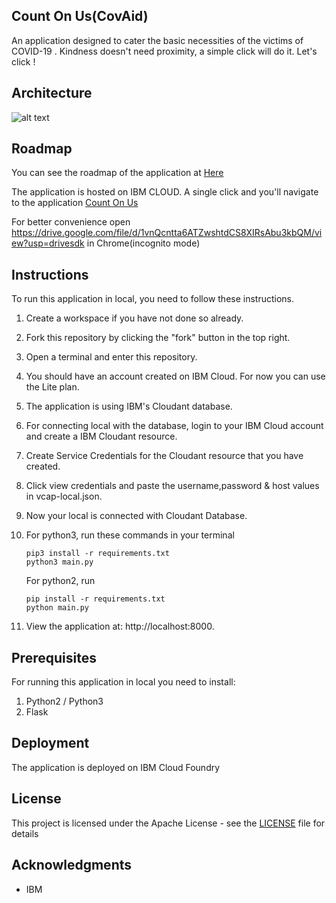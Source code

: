 ## Count On Us(CovAid)

An application designed to cater the basic necessities of the victims of COVID-19 . Kindness doesn't need proximity, a simple click will do it. Let's click !


## Architecture
![alt text](https://github.com/Parul1224/WiTHackathon2020-CountOnUsApp/blob/master/Architecture.png?raw=true)

## Roadmap
You can see the roadmap of the application at [Here](https://drive.google.com/file/d/1vnQcntta6ATZwshtdCS8XIRsAbu3kbQM/view?usp=drivesdk)

The application is hosted on IBM CLOUD. A single click and you'll navigate to the application [Count On Us](https://withackathon2020-countonusapp.eu-gb.cf.appdomain.cloud/)

For better convenience open https://drive.google.com/file/d/1vnQcntta6ATZwshtdCS8XIRsAbu3kbQM/view?usp=drivesdk in Chrome(incognito mode)

## Instructions

To run this application in local, you need to follow these instructions.

1. Create a workspace if you have not done so already.
2. Fork this repository by clicking the "fork" button in the top right.
3. Open a terminal and enter this repository.
4. You should have an account created on IBM Cloud. For now you can use the Lite plan.
5. The application is using IBM's Cloudant database.
6. For connecting local with the database, login to your IBM Cloud account and create a IBM Cloudant resource.
7. Create Service Credentials for the Cloudant resource that you have created.
8. Click view credentials and paste the username,password & host values in vcap-local.json.
9. Now your local is connected with Cloudant Database.
10. For python3, run these commands in your terminal
    ```
    pip3 install -r requirements.txt
    python3 main.py
    ```
    For python2, run
    ```
    pip install -r requirements.txt
    python main.py
    ``` 
 
11. View the application at: http://localhost:8000.

## Prerequisites

For running this application in local you need to install:
1. Python2 / Python3
2. Flask


## Deployment

The application is deployed on IBM Cloud Foundry


## License

This project is licensed under the Apache License - see the [LICENSE](LICENSE) file for details

## Acknowledgments

* IBM

